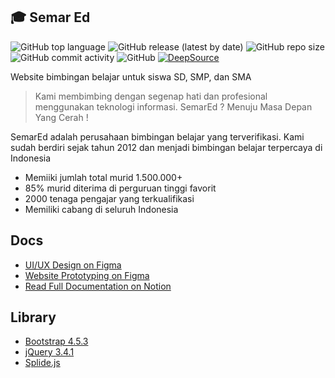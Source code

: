 ## :mortar_board: Semar Ed
![GitHub top language](https://img.shields.io/github/languages/top/PhilipPurwoko/Semar-ed?style=flat-square)
![GitHub release (latest by date)](https://img.shields.io/github/v/release/PhilipPurwoko/Semar-ed?style=flat-square)
![GitHub repo size](https://img.shields.io/github/repo-size/PhilipPurwoko/Semar-ed?style=flat-square)
![GitHub commit activity](https://img.shields.io/github/commit-activity/w/PhilipPurwoko/Semar-ed?style=flat-square)
![GitHub](https://img.shields.io/github/license/PhilipPurwoko/Semar-ed?style=flat-square)
[![DeepSource](https://deepsource.io/gh/PhilipPurwoko/Semar-ed.svg/?label=active+issues&show_trend=true)](https://deepsource.io/gh/PhilipPurwoko/Semar-ed/?ref=repository-badge)

Website bimbingan belajar untuk siswa SD, SMP, dan SMA

> Kami membimbing dengan segenap hati dan profesional menggunakan teknologi informasi. SemarEd ? Menuju Masa Depan Yang Cerah !

SemarEd adalah perusahaan bimbingan belajar yang terverifikasi. Kami sudah berdiri sejak tahun 2012 dan menjadi bimbingan belajar terpercaya di Indonesia

* Memiiki jumlah total murid 1.500.000+
* 85% murid diterima di perguruan tinggi favorit
* 2000 tenaga pengajar yang terkualifikasi
* Memiliki cabang di seluruh Indonesia

## Docs
* [UI/UX Design on Figma](https://www.figma.com/file/S1BpVxnz4EwlubRP8011Sn/Website-Semar-Ed?node-id=0%3A1)
* [Website Prototyping on Figma](https://www.figma.com/proto/S1BpVxnz4EwlubRP8011Sn/Website-Semar-Ed?node-id=6%3A2&scaling=scale-down)
* [Read Full Documentation on Notion](https://www.notion.so/SemarED-7626306fcef84ecaae10b113b52e3fe3)

## Library
* [Bootstrap 4.5.3](https://getbootstrap.com/)
* [jQuery 3.4.1](https://jquery.com/)
* [Splide.js](https://splidejs.com/)
